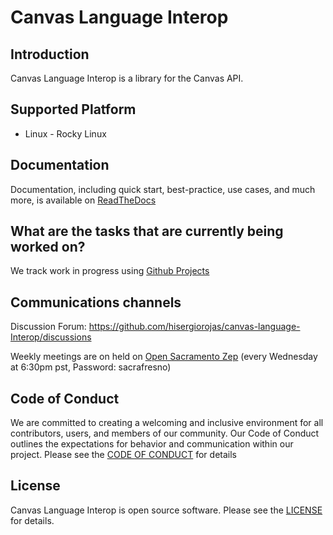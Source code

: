 # Canvas Language Interop

Introduction
-------
Canvas Language Interop is a library for the Canvas API.

Supported Platform
-------
* Linux - Rocky Linux

Documentation
--------------
Documentation, including quick start, best-practice, use cases, and much more, is available on [ReadTheDocs](https://canvas-language-interop.readthedocs.io/)


What are the tasks that are currently being worked on?
------
We track work in progress using [Github Projects](https://github.com/orgs/code4sac/projects/22)

Communications channels
-------
Discussion Forum: https://github.com/hisergiorojas/canvas-language-Interop/discussions

Weekly meetings are on held on [Open Sacramento Zep](https://zep.us/play/yaOaxV) (every  Wednesday at 6:30pm pst, Password: sacrafresno)

Code of Conduct
---
We are committed to creating a welcoming and inclusive environment for all contributors, users, and members of our community. Our Code of Conduct outlines the expectations for behavior and communication within our project. Please see the [CODE OF CONDUCT](CODE_OF_CONDUCT.md) for details

License
-------
Canvas Language Interop is open source software. Please see the [LICENSE](LICENSE) for details.
